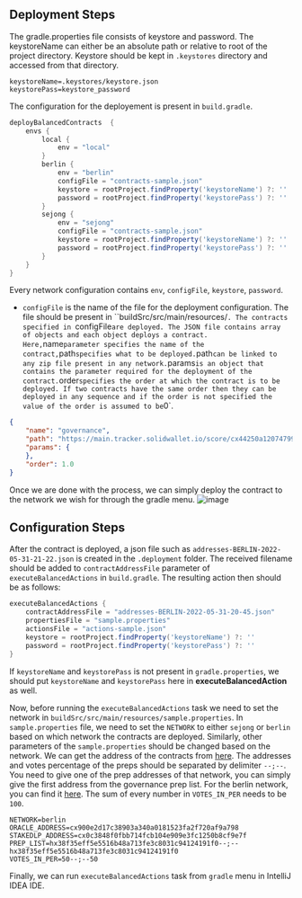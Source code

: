 ## Deployment Steps
The gradle.properties file consists of keystore and password. The keystoreName can either be an absolute path or relative to root of the project directory. Keystore should be kept in `.keystores` directory and accessed from that directory. 
```properties
keystoreName=.keystores/keystore.json
keystorePass=keystore_password
```

The configuration for the deployement is present in `build.gradle`.
```gradle
deployBalancedContracts  {
    envs {
        local {
            env = "local"
        }
        berlin {
            env = "berlin"
            configFile = "contracts-sample.json"
            keystore = rootProject.findProperty('keystoreName') ?: ''
            password = rootProject.findProperty('keystorePass') ?: ''
        }
        sejong {
            env = "sejong"
            configFile = "contracts-sample.json"
            keystore = rootProject.findProperty('keystoreName') ?: ''
            password = rootProject.findProperty('keystorePass') ?: ''
        }
    }
}
```

Every network configuration contains `env`, `configFile`, `keystore`, `password`. 
* `configFile` is the name of the file for the deployment configuration. The file should be present in ``buildSrc/src/main/resources/`. The contracts specified in `configFile` are deployed. The JSON file contains array of objects and each object deploys a contract. 
Here, `name` parameter specifies the name of the contract, `path` specifies what to be deployed. `path` can be linked to any zip file present in any network. `params` is an object that contains the parameter required for the deployment of the contract. `order` specifies the order at which the contract is to be deployed. If two contracts have the same order then they can be deployed in any sequence and if the order is not specified the value of the order is assumed to be `0`.
```json
{
    "name": "governance",
    "path": "https://main.tracker.solidwallet.io/score/cx44250a12074799e26fdeee75648ae47e2cc84219_23.zip",
    "params": {
    },
    "order": 1.0
}
```

Once we are done with the process, we can simply deploy the contract to the network we wish for through the gradle menu. 
![image](https://user-images.githubusercontent.com/98825512/171312243-d43abffa-216f-4737-9a43-0dc2ef319599.png)



## Configuration Steps
After the contract is deployed, a json file such as `addresses-BERLIN-2022-05-31-21-22.json` is created in the `.deployment` folder.  The received filename should be added to `contractAddressFile` parameter of `executeBalancedActions` in `build.gradle`. The resulting action then should be as follows:

```gradle
executeBalancedActions {
    contractAddressFile = "addresses-BERLIN-2022-05-31-20-45.json"
    propertiesFile = "sample.properties"
    actionsFile = "actions-sample.json"
    keystore = rootProject.findProperty('keystoreName') ?: ''
    password = rootProject.findProperty('keystorePass') ?: ''
}
```
If `keystoreName` and `keystorePass` is not present in `gradle.properties`, we should put `keystoreName` and `keystorePass` here in **executeBalancedAction** as well. 

Now, before running the `executeBalancedActions` task we need to set the network in `buildSrc/src/main/resources/sample.properties`. In `sample.properties` file, we need to set the `NETWORK` to either `sejong` or `berlin` based on which network the contracts are deployed. Similarly, other parameters of the `sample.properties` should be changed based on the network. We can get the address of the contracts from [here](https://github.com/balancednetwork/balanced-java-contracts/wiki/Contract-Addresses). The addresses and votes percentage of the preps should be separated by delimiter `--;--`. You need to give one of the  prep addresses of that network,  you can simply give the first address from the governance prep list. For the berlin network, you can find it [here](http://berlin.tracker.solidwallet.io/governance). The sum of every number in `VOTES_IN_PER` needs to be `100`.

```properties
NETWORK=berlin
ORACLE_ADDRESS=cx900e2d17c38903a340a0181523fa2f720af9a798
STAKEDLP_ADDRESS=cx0c3848f0fbb714fcb104e909e3fc1250b8cf9e7f
PREP_LIST=hx38f35eff5e5516b48a713fe3c8031c94124191f0--;--hx38f35eff5e5516b48a713fe3c8031c94124191f0
VOTES_IN_PER=50--;--50
```

Finally, we can run `executeBalancedActions` task from `gradle` menu in IntelliJ IDEA IDE.
